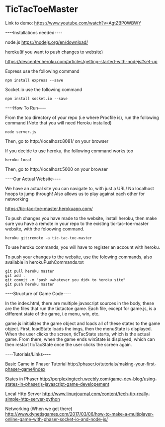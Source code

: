 # TicTacToeMaster

Link to demo: https://www.youtube.com/watch?v=AgtZBP0WBWY

----Installations needed----

node.js
https://nodejs.org/en/download/

heroku(if you want to push changes to website)

https://devcenter.heroku.com/articles/getting-started-with-nodejs#set-up

Express
use the following command

    npm install express --save
    
Socket.io
use the following command

    npm install socket.io --save


----How To Run----

From the top directory of your repo (i.e where Procfile is), run
the following command (Note that you will need Heroku installed)

    node server.js

Then, go to http://localhost:8081/ on your browser

If you decide to use heroku, the following command works too

    heroku local
    
Then, go to http://localhost:5000 on your browser

----Our Actual Website----

We have an actual site you can navigate to, with just a URL! No 
localhost hoops to jump through! Also allows us to play against 
each other for networking

https://tic-tac-toe-master.herokuapp.com/

To push changes you have made to the website, install heroku, 
then make sure you have a remote in your repo to the existing
tic-tac-toe-master website, with the foloowing command.

    heroku git:remote -a tic-tac-toe-master
    
To use heroku commands, you will have to register an account 
with heroku.

To push your changes to the website, use the folowing commands,
also available in herokuPushCommands.txt
    
    git pull heroku master
    git add .
    git commit -m "push <whatever you did> to heroku site"
    git push heroku master
  
----Structure of Game Code----

In the index.html, there are multiple javascript sources in the body, these are
the files that run the tictactoe game. Each file, except for game.js, is a different 
state of the game, i.e menu, win, etc.

game.js initializes the game object and loads all of these states to the game object.
First, loadState loads the imgs, then the menuState is displayed. When the user clicks
the screen, ticTacState starts, which is the actual game. From there, when the game ends
winState is displayed, which can then restart ticTacState once the user clicks the screen
again.


----Tutorials/Links----

Basic Game in Phaser Tutorial
http://phaser.io/tutorials/making-your-first-phaser-game/index

States in Phaser
http://perplexingtech.weebly.com/game-dev-blog/using-states-in-phaserjs-javascript-game-developement

Local Http Server
http://www.linuxjournal.com/content/tech-tip-really-simple-http-server-python

Networking (When we get there)
http://www.dynetisgames.com/2017/03/06/how-to-make-a-multiplayer-online-game-with-phaser-socket-io-and-node-js/
